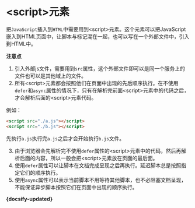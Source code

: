 # \<script\>元素



把`JavaScript`插入到`HTML`中需要用到\<script\>元素。这个元素可以把JavaScript嵌入到HTML页面中，让脚本与标记混在一起，也可以写在一个外部文件中，引入到HTML中。

**注意点**

1. 引入外部js文件，需要用到`src`属性，这个外部文件即可以是同一个服务上的文件也可以是其他域上的文件。
2. 所有\<script\>元素都会按照他们在页面中出现的先后顺序执行。在不使用`defer`和`async`属性的情况下，只有在解析完前面\<script\>元素中的代码之后，才会解析后面的\<script\>元素代码。

例如：

```html
<script src="./a.js"></script>
<script src="./b.js"></script>
```

先执行`a.js`执行完`a.js`之后才会开始执行`b.js`文件。

3. 由于浏览器会先解析完不使用`defer`属性的\<script\>元素中的代码，然后再解析后面的内容，所以一般会把\<script\>元素放在页面的最后面。
4. 使用`defer`属性可以让脚本在文档完成呈现之后再执行。延迟脚本总是按照指定它们的顺序执行。
5. 使用`async`属性可以表示当前脚本不用等待其他脚本，也不必阻塞文档呈现，不能保证异步脚本按照它们在页面中出现的顺序执行。





**{docsify-updated}**